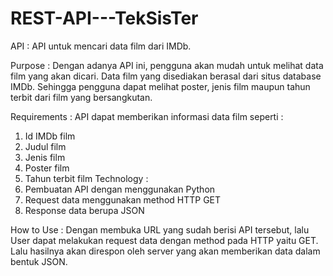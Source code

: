# REST-API---TekSisTer

API :
API untuk mencari data film dari IMDb.

Purpose : 
Dengan adanya API ini, pengguna akan mudah untuk melihat data film yang akan dicari. Data film yang disediakan berasal dari situs database IMDb. Sehingga pengguna dapat melihat poster, jenis film maupun tahun terbit dari film yang bersangkutan.

Requirements :
API dapat memberikan informasi data film seperti :
1.	Id IMDb film
2.	Judul film
3.	Jenis film
4.	Poster film
5.	Tahun terbit film
Technology :
1.	Pembuatan API dengan menggunakan Python
2.	Request data menggunakan method HTTP GET
3.	Response data berupa JSON

How to Use :
Dengan membuka URL yang sudah berisi API tersebut, lalu User dapat melakukan request data dengan method pada HTTP yaitu GET. Lalu hasilnya akan direspon oleh server yang akan memberikan data dalam bentuk JSON.

